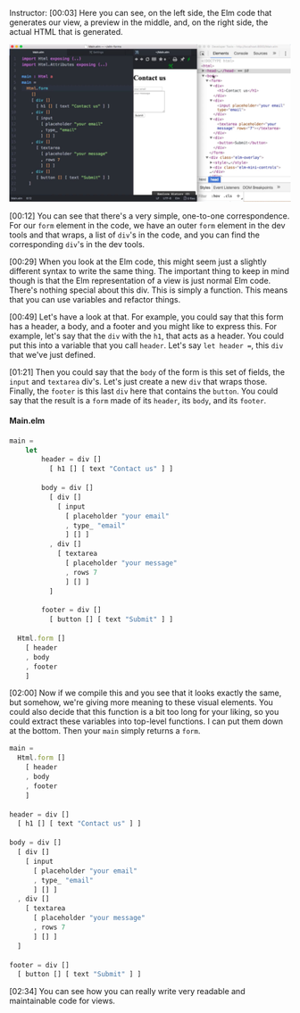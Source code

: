Instructor: [00:03] Here you can see, on the left side, the Elm code that generates our view, a preview in the middle, and, on the right side, the actual HTML that is generated.

![start of lesson](../images/elm-refactor-an-elm-view-with-variables-for-re-use-and-readability-start-of-lesson.png)

[00:12] You can see that there's a very simple, one-to-one correspondence. For our `form` element in the code, we have an outer `form` element in the dev tools and that wraps, a list of `div`'s in the code, and you can find the corresponding `div`'s in the dev tools.

[00:29] When you look at the Elm code, this might seem just a slightly different syntax to write the same thing. The important thing to keep in mind though is that the Elm representation of a view is just normal Elm code. There's nothing special about this div. This is simply a function. This means that you can use variables and refactor things.

[00:49] Let's have a look at that. For example, you could say that this form has a header, a body, and a footer and you might like to express this. For example, let's say that the `div` with the `h1`, that acts as a header. You could put this into a variable that you call `header`. Let's say `let header =`, this `div` that we've just defined.

[01:21] Then you could say that the `body` of the form is this set of fields, the `input` and `textarea` div's. Let's just create a new `div` that wraps those. Finally, the `footer` is this last `div` here that contains the `button`. You could say that the result is a `form` made of its `header`, its `body`, and its `footer`.

#### Main.elm
```javascript
main =
    let 
        header = div []
          [ h1 [] [ text "Contact us" ] ]

        body = div []
          [ div []
            [ input
              [ placeholder "your email"
              , type_ "email"
              ] [] ]
          , div []
            [ textarea
              [ placeholder "your message"
              , rows 7
              ] [] ]
          ]

        footer = div []
          [ button [] [ text "Submit" ] ]

  Html.form []
    [ header
    , body
    , footer
    ]
```

[02:00] Now if we compile this and you see that it looks exactly the same, but somehow, we're giving more meaning to these visual elements. You could also decide that this function is a bit too long for your liking, so you could extract these variables into top-level functions. I can put them down at the bottom. Then your `main` simply returns a `form`.

```javascript
main =
  Html.form []
    [ header
    , body
    , footer
    ]

header = div []
  [ h1 [] [ text "Contact us" ] ]

body = div []
  [ div []
    [ input
      [ placeholder "your email"
      , type_ "email"
      ] [] ]
  , div []
    [ textarea
      [ placeholder "your message"
      , rows 7
      ] [] ]
  ]

footer = div []
  [ button [] [ text "Submit" ] ]
```

[02:34] You can see how you can really write very readable and maintainable code for views.